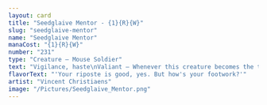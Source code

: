 ```yaml
---
layout: card
title: "Seedglaive Mentor - {1}{R}{W}"
slug: "seedglaive-mentor"
name: "Seedglaive Mentor"
manaCost: "{1}{R}{W}"
number: "231"
type: "Creature — Mouse Soldier"
text: "Vigilance, haste\nValiant — Whenever this creature becomes the target of a spell or ability you control for the first time each turn, put a +1/+1 counter on it."
flavorText: "'Your riposte is good, yes. But how's your footwork?'"
artist: "Vincent Christiaens"
image: "/Pictures/Seedglaive_Mentor.png"
---
```


